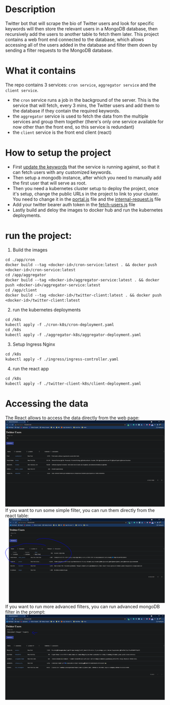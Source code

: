 # Description
Twitter bot that will scrape the bio of Twitter users and look for specific keywords will then store the relevant users in a MongoDB database, then recursively add the users to another table to fetch them later.
This project contains a web front end connected to the database, which allows accessing all of the users added in the database and filter
them down by sending a filter requests to the MongoDB database.

# What it contains
The repo contains 3 services: `cron service`, `aggregator service` and the `client service`.
- the `cron` service runs a job in the background of the server. This is the service that will fetch, every 3 mins, the Twitter users and add them to the database if they contain the required keywords.
- the `aggregator` service is used to fetch the data from the multiple services and group them together (there's only one service available for now other than the front end, so this service is redundant)
- the `client` service is the front end client (react)

# How to setup the project
- First [update the keywords](./app/cron/helper/config.json) that the service is running against, so that it can fetch users with any customized keywords. 
- Then setup a mongodb instance, after which you need to manually add the first user that will serve as root.
- Then you need a kubernetes cluster setup to deploy the project, once it's setup, change the public URLs in the project to link to your cluster. You need to change it in the [portal.js](./app/client/src/component/portal.js) file and the [internal-request.js](app/aggregator/axios/internal-requests.js) file
- Add your twitter bearer auth token in the [fetch-users.js](app/cron/helper/fetch-users.js) file
- Lastly build and deloy the images to docker hub and run the kubernetes deployments.

# run the project:
1. Build the images
```shell
cd ./app/cron
docker build --tag <docker-id>/cron-service:latest . && docker push <docker-id>/cron-service:latest
cd /app/aggregator
docker build --tag <docker-id>/aggregator-service:latest . && docker push <docker-id>/aggregator-service:latest
cd /app/client
docker build --tag <docker-id>/twitter-client:latest . && docker push <docker-id>/twitter-client:latest
```
2. run the kubernetes deployments
```shell
cd /k8s
kubectl apply -f ./cron-k8s/cron-deployment.yaml
cd /k8s
kubectl apply -f ./aggregator-k8s/aggregator-deployment.yaml
```
3. Setup Ingress Nginx
```shell
cd /k8s
kubectl apply -f ./ingress/ingress-controller.yaml
```
4. run the react app
```shell
cd /k8s
kubectl apply -f ./twitter-client-k8s/client-deployment.yaml
```
# Accessing the data
The React allows to access the data directly from the web page:
![React app](./images/simple.PNG)
If you want to run some simple filter, you can run them directly from the react table:
![React app](./images/simple-filter.PNG)
If you want to run more advanced filters, you can run advanced mongoDB filter in the prompt:
![React app](./images/mongo-filter.PNG)